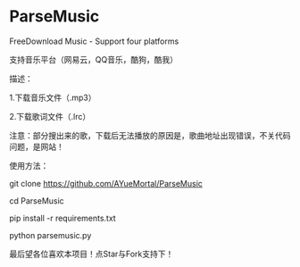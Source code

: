 # ParseMusic
FreeDownload Music - Support four platforms

支持音乐平台（网易云，QQ音乐，酷狗，酷我）

描述：

  1.下载音乐文件（.mp3）
 
  2.下载歌词文件（.lrc）

注意：部分搜出来的歌，下载后无法播放的原因是，歌曲地址出现错误，不关代码问题，是网站！

使用方法：

git clone https://github.com/AYueMortal/ParseMusic

cd ParseMusic

pip install -r requirements.txt

python parsemusic.py


最后望各位喜欢本项目！点Star与Fork支持下！
